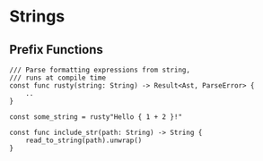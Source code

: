 # Strings

## Prefix Functions

```rym
/// Parse formatting expressions from string,
/// runs at compile time
const func rusty(string: String) -> Result<Ast, ParseError> {
	..
}

const some_string = rusty"Hello { 1 + 2 }!"
```

```rym
const func include_str(path: String) -> String {
	read_to_string(path).unwrap()
}
```
